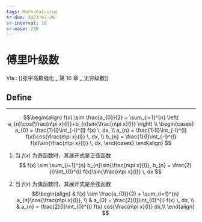 ```yaml
---
tags: Math/Calculus 
sr-due: 2023-07-28
sr-interval: 18
sr-ease: 230
---
```

# 傅里叶级数
Via:: [[张宇高数强化 _ 第 16 章 _ 无穷级数]]

## Define 
---
$$\begin{align}
f(x) \sim \frac{a_{0}}{2} + \sum_{i=1}^{n} \left( a_{n}\cos{\frac{n\pi x}{l}}+b_{n}sin{\frac{n\pi x}{l}} \right) \\
\begin{cases}
a_{0} = \frac{1}{l}\int_{-l}^{l} f(x) \, dx, \\
a_{n} = \frac{1}{l}\int_{-l}^{l} f(x)\cos{\frac{n\pi x}{l}} \, dx, \\
b_{n} = \frac{1}{l}\int_{-l}^{l} f(x)\sin{\frac{n\pi x}{l}} \, dx,    
\end{cases}
\end{align}
$$

1. 当 $f(x)$ 为奇函数时，其展开式是正弦函数
$$ f(x) \sim \sum_{i=1}^{n} b_{n}\sin{\frac{n\pi x}{l}}, b_{n} = \frac{2}{l}\int_{0}^{l} f(x)\sin{\frac{n\pi x}{l}} \, dx  $$


2. 当 $f(x)$ 为偶函数时，其展开式是余弦函数
$$\begin{align}
 & f(x) \sim \frac{a_{0}}{2} + \sum_{i=1}^{n} a_{n}\cos{\frac{n\pi x}{l}},  \\
 & a_{0}  = \frac{2}{l}\int_{0}^{l} f(x) \, dx,  \\
 & a_{n} = \frac{2}{l}\int_{0}^{l} f(x) cos{\frac{n\pi x}{l}} dx,\\
\end{align}
$$
